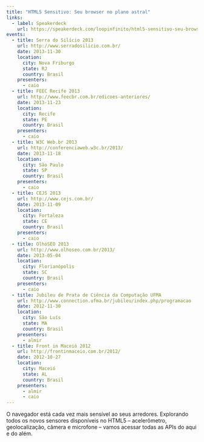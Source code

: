 ```yaml
---
title: "HTML5 Sensitivo: Seu browser no plano astral"
links:
  - label: Speakerdeck
    url: https://speakerdeck.com/loopinfinito/html5-sensitivo-seu-browser-no-plano-astral
events:
  - title: Serra do Silício 2013
    url: http://www.serradosilicio.com.br/
    date: 2013-11-30
    location:
      city: Nova Friburgo
      state: RJ
      country: Brasil
    presenters:
      - caio
  - title: FEEC Recife 2013
    url: http://www.feecbr.com.br/edicoes-anteriores/
    date: 2013-11-23
    location:
      city: Recife
      state: PE
      country: Brasil
    presenters:
      - caio
  - title: W3C Web.br 2013
    url: http://conferenciaweb.w3c.br/2013/
    date: 2013-11-18
    location:
      city: São Paulo
      state: SP
      country: Brasil
    presenters:
      - caio
  - title: CEJS 2013
    url: http://www.cejs.com.br/
    date: 2013-11-09
    location:
      city: Fortaleza
      state: CE
      country: Brasil
    presenters:
      - caio
  - title: OlhóSEO 2013
    url: http://www.olhoseo.com.br/2013/
    date: 2013-05-04
    location:
      city: Florianópolis
      state: SC
      country: Brasil
    presenters:
      - caio
  - title: Jubileu de Prata de Ciência da Computação UFMA
    url: http://www.connection.ufma.br/jubileu/index.php/programacao
    date: 2012-11-30
    location:
      city: São Luís
      state: MA
      country: Brasil
    presenters:
      - almir
  - title: Front in Maceió 2012
    url: http://frontinmaceio.com.br/2012/
    date: 2012-10-27
    location:
      city: Maceió
      state: AL
      country: Brasil
    presenters:
      - almir
      - caio
---
```


O navegador está cada vez mais sensível ao seus arredores. Explorando todos os
novos sensores disponíveis no HTML5 – acelerômetro, geolocalização, câmera e
microfone – vamos acessar todas as APIs do aqui e do além.
